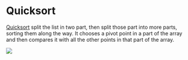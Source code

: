 # Quicksort

[Quicksort](https://wikipedia.org/wiki/quicksort) split the list in two part, then split those part into more parts, sorting them along the way. It chooses a pivot point in a part of the array and then compares it with all the other points in that part of the array.

![](/assets/quicksort.gif)
